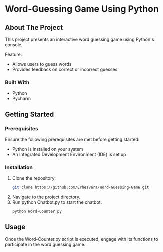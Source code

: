 # Word-Guessing Game Using Python

## About The Project

This project presents an interactive word guessing game using Python's console.

Feature:
* Allows users to guess words
* Provides feedback on correct or incorrect guesses

### Built With
* Python 
* Pycharm



## Getting Started

### Prerequisites
Ensure the following prerequisites are met before getting started:

* Python is installed on your system
* An Integrated Development Environment (IDE) is set up

### Installation

1. Clone the repository:
   ```sh
   git clone https://github.com/Erhesvara/Word-Guessing-Game.git 
   ```
3. Navigate to the project directory.
4. Run python Chatbot.py to start the chatbot.
   ```sh
   python Word-Counter.py
   ```

## Usage
Once the Word-Counter.py script is executed, engage with its functions to participate in the word guessing game.
